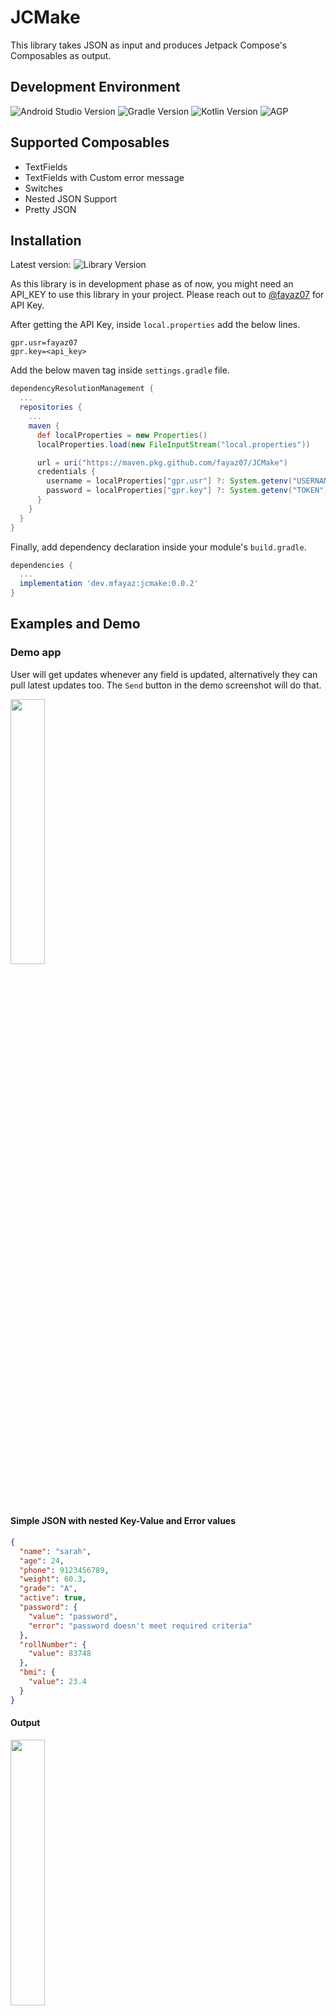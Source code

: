 # JCMake

This library takes JSON as input and produces Jetpack Compose's Composables as output.

## Development Environment

![Android Studio Version](https://img.shields.io/badge/android--studio-giraffee--c9-success) ![Gradle Version](https://img.shields.io/badge/gradle-v8.0-blue) ![Kotlin Version](https://img.shields.io/badge/kotlin-v1.7.20-blue) ![AGP](https://img.shields.io/badge/agp-v8.1.0--alpha09-blue)

## Supported Composables

- TextFields
- TextFields with Custom error message
- Switches
- Nested JSON Support
- Pretty JSON

## Installation

Latest version: ![Library Version](https://img.shields.io/badge/version-0.0.2-success)

As this library is in development phase as of now, you might need an API_KEY to use this library in
your project. Please reach out to [@fayaz07](https://github.com/fayaz07) for API Key.

After getting the API Key, inside `local.properties` add the below lines.

```properties
gpr.usr=fayaz07
gpr.key=<api_key>
```

Add the below maven tag inside `settings.gradle` file.

```groovy
dependencyResolutionManagement {
  ...
  repositories {
    ...
    maven {
      def localProperties = new Properties()
      localProperties.load(new FileInputStream("local.properties"))

      url = uri("https://maven.pkg.github.com/fayaz07/JCMake")
      credentials {
        username = localProperties["gpr.usr"] ?: System.getenv("USERNAME")
        password = localProperties["gpr.key"] ?: System.getenv("TOKEN")
      }
    }
  }
}
```

Finally, add dependency declaration inside your module's `build.gradle`.

```groovy
dependencies {
  ...
  implementation 'dev.mfayaz:jcmake:0.0.2'
}
```

## Examples and Demo

### Demo app

User will get updates whenever any field is updated, alternatively they can pull latest updates too.
The `Send` button in the demo screenshot will do that.

<img src="screenshots/demo.png" width="33%" />

#### Simple JSON with nested Key-Value and Error values

```json
{
  "name": "sarah",
  "age": 24,
  "phone": 9123456789,
  "weight": 60.3,
  "grade": "A",
  "active": true,
  "password": {
    "value": "password",
    "error": "password doesn't meet required criteria"
  },
  "rollNumber": {
    "value": 83748
  },
  "bmi": {
    "value": 23.4
  }
}
```

#### Output

<img src="screenshots/s1.png" width="33%" />

#### Nested Level - 2

```json
{
  "name": "sarah",
  "age": 24,
  "rollNumber": {
    "value": "A123"
  },
  "marks": {
    "cgpa": 4.7
  }
}
```

#### Output

<img src="screenshots/nested_2.png" width="33%" />

#### Nested Level - 3

```json
{
  "name": "sarah",
  "age": 24,
  "rollNumber": {
    "value": "A123"
  },
  "marks": {
    "cgpa": 4.7,
    "semester": {
      "sem-1-1": 4.8,
      "sem-1-2": 4.6
    }
  }
}
```

#### Output

<img src="screenshots/nested_3.png" width="33%" />

#### Nested Level - 4

```json
{
  "name": "sarah",
  "age": 24,
  "rollNumber": {
    "value": "A123"
  },
  "marks": {
    "cgpa": 4.7,
    "semester": {
      "sem-1-1": 4.8,
      "sub-1-1": {
        "sub-a": 4.7,
        "sub-b": 4.8
      },
      "sem-1-2": 4.6,
      "sub-1-2": {
        "sub-c": 4.7,
        "sub-d": 4.8
      }
    }
  }
}
```

#### Output

<img src="screenshots/nested_4.png" width="33%" />

#### Print JSON to UI

<img src="screenshots/pretty_json_1.png" width="33%" />